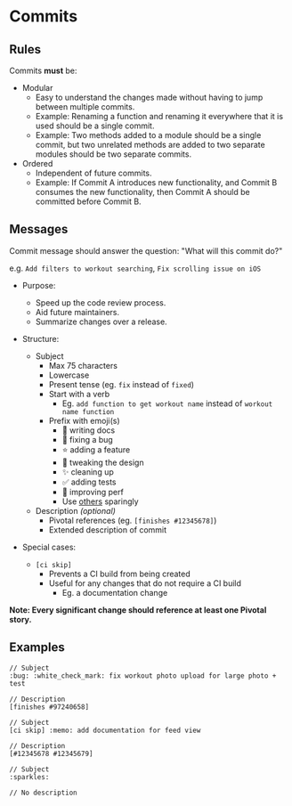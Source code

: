 # Commits

## Rules

Commits **must** be:

* Modular
	* Easy to understand the changes made without having to jump between multiple commits.
	* Example: Renaming a function and renaming it everywhere that it is used should be a single commit.
	* Example: Two methods added to a module should be a single commit, but two unrelated methods are added to two separate modules should be two separate commits.
* Ordered
	* Independent of future commits.
	* Example: If Commit A introduces new functionality, and Commit B consumes the new functionality, then Commit A should be committed before Commit B.


## Messages

Commit message should answer the question: "What will this commit do?"

e.g. `Add filters to workout searching`, `Fix scrolling issue on iOS`

* Purpose:
	* Speed up the code review process.
	* Aid future maintainers.
	* Summarize changes over a release.

* Structure:
	* Subject
		* Max 75 characters
		* Lowercase
		* Present tense (eg. `fix` instead of `fixed`)
		* Start with a verb
		  * Eg. `add function to get workout name` instead of `workout name function`
		* Prefix with emoji(s)
			* :memo: writing docs
			* :bug: fixing a bug
			* :star: adding a feature
			* :art: tweaking the design
			* :sparkles: cleaning up
			* :white_check_mark: adding tests
			* :racehorse: improving perf
			* Use [others](http://www.emoji-cheat-sheet.com) sparingly
	* Description *(optional)*
		* Pivotal references (eg. `[finishes #12345678]`)
		* Extended description of commit

* Special cases:
	* `[ci skip]`
	  * Prevents a CI build from being created
	  * Useful for any changes that do not require a CI build
	  	* Eg. a documentation change

**Note: Every significant change should reference at least one Pivotal story.**


## Examples

```
// Subject
:bug: :white_check_mark: fix workout photo upload for large photo + test

// Description
[finishes #97240658]
````

```
// Subject
[ci skip] :memo: add documentation for feed view

// Description
[#12345678 #12345679]
```

```
// Subject
:sparkles:

// No description
```
